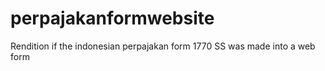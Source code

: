 # perpajakanformwebsite
Rendition if the indonesian perpajakan form 1770 SS was made into a web form
